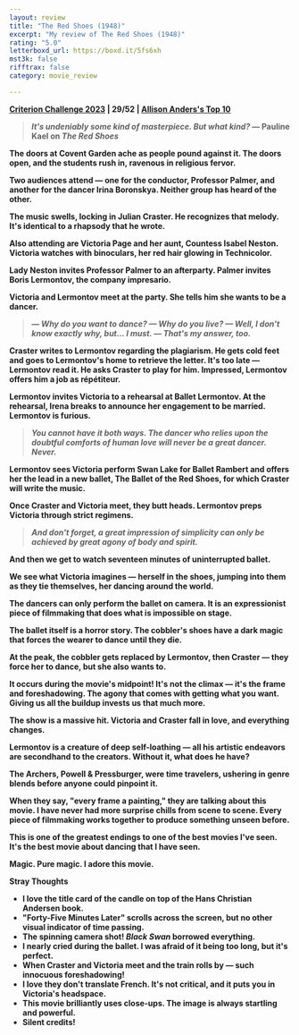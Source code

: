 ```yaml
---
layout: review
title: "The Red Shoes (1948)"
excerpt: "My review of The Red Shoes (1948)"
rating: "5.0"
letterboxd_url: https://boxd.it/5fs6xh
mst3k: false
rifftrax: false
category: movie_review

---
```


<b><a href="https://boxd.it/pXW6q/detail">Criterion Challenge 2023</a> |  29/52 | <a href="https://www.criterion.com/current/top-10-lists/23-allison-anders-s-top-10">Allison Anders's Top 10</a>

<blockquote><i>It's undeniably some kind of masterpiece. But what kind?</i> — Pauline Kael on <i>The Red Shoes</i></blockquote>
The doors at Covent Garden ache as people pound against it. The doors open, and the students rush in, ravenous in religious fervor.

Two audiences attend — one for the conductor, Professor Palmer, and another for the dancer Irina Boronskya. Neither group has heard of the other.

The music swells, locking in Julian Craster. He recognizes that melody. It's identical to a rhapsody that he wrote.

Also attending are Victoria Page and her aunt, Countess Isabel Neston. Victoria watches with binoculars, her red hair glowing in Technicolor.

Lady Neston invites Professor Palmer to an afterparty. Palmer invites Boris Lermontov, the company impresario.

Victoria and Lermontov meet at the party. She tells him she wants to be a dancer.
<blockquote><i>— Why do you want to dance?
— Why do you live?
— Well, I don't know exactly why, but… I must.
— That's my answer, too.</i></blockquote>
Craster writes to Lermontov regarding the plagiarism. He gets cold feet and goes to Lermontov's home to retrieve the letter. It's too late — Lermontov read it. He asks Craster to play for him. Impressed, Lermontov offers him a job as répétiteur.

Lermontov invites Victoria to a rehearsal at Ballet Lermontov. At the rehearsal, Irena breaks to announce her engagement to be married. Lermontov is furious.
<blockquote><i>You cannot have it both ways. The dancer who relies upon the doubtful comforts of human love will never be a great dancer. Never.</i></blockquote>
Lermontov sees Victoria perform Swan Lake for Ballet Rambert and offers her the lead in a new ballet, The Ballet of the Red Shoes, for which Craster will write the music.

Once Craster and Victoria meet, they butt heads. Lermontov preps Victoria through strict regimens.
<blockquote><i>And don't forget, a great impression of simplicity can only be achieved by great agony of body and spirit.</i></blockquote>
And then we get to watch seventeen minutes of uninterrupted ballet.

We see what Victoria imagines — herself in the shoes, jumping into them as they tie themselves, her dancing around the world.

The dancers can only perform the ballet on camera. It is an expressionist piece of filmmaking that does what is impossible on stage.

The ballet itself is a horror story. The cobbler's shoes have a dark magic that forces the wearer to dance until they die. 

At the peak, the cobbler gets replaced by Lermontov, then Craster — they force her to dance, but she also wants to.

It occurs during the movie's midpoint! It's not the climax — it's the frame and foreshadowing. The agony that comes with getting what you want. Giving us all the buildup invests us that much more.

The show is a massive hit. Victoria and Craster fall in love, and everything changes.

Lermontov is a creature of deep self-loathing — all his artistic endeavors are secondhand to the creators. Without it, what does he have?

The Archers, Powell & Pressburger, were time travelers, ushering in genre blends before anyone could pinpoint it.

When they say, "every frame a painting," they are talking about this movie. I have never had more surprise chills from scene to scene. Every piece of filmmaking works together to produce something unseen before.

This is one of the greatest endings to one of the best movies I've seen. It's the best movie about dancing that I have seen.

Magic. Pure magic. I adore this movie.


<b>Stray Thoughts</b>
* I love the title card of the candle on top of the Hans Christian Andersen book.
* "Forty-Five Minutes Later" scrolls across the screen, but no other visual indicator of time passing.
* The spinning camera shot! <i>Black Swan</i> borrowed everything.
* I nearly cried during the ballet. I was afraid of it being too long, but it's perfect.
* When Craster and Victoria meet and the train rolls by — such innocuous foreshadowing!
* I love they don't translate French. It's not critical, and it puts you in Victoria's headspace.
* This movie brilliantly uses close-ups. The image is always startling and powerful. 
* Silent credits!